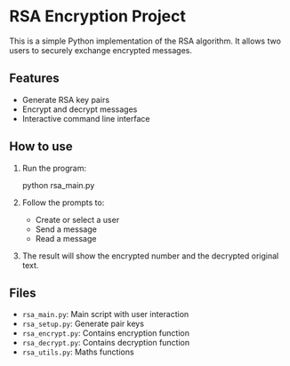 # RSA Encryption Project 

This is a simple Python implementation of the RSA algorithm. It allows two users to securely exchange encrypted messages.

## Features

- Generate RSA key pairs
- Encrypt and decrypt messages
- Interactive command line interface

## How to use

1. Run the program:

    python rsa_main.py

2. Follow the prompts to:
   - Create or select a user
   - Send a message
   - Read a message

3. The result will show the encrypted number and the decrypted original text.

## Files

- `rsa_main.py`: Main script with user interaction
- `rsa_setup.py`: Generate pair keys
- `rsa_encrypt.py`: Contains encryption function
- `rsa_decrypt.py`: Contains decryption function
- `rsa_utils.py`: Maths functions


